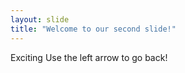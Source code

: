 ```yaml
---
layout: slide
title: "Welcome to our second slide!"
---
```

Exciting
Use the left arrow to go back!
